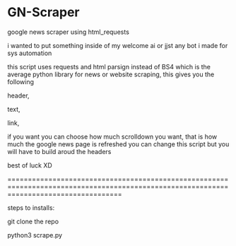 # GN-Scraper
google news scraper using html_requests 

i wanted to put something inside of my welcome ai or jjst any bot i made for sys automation 

this script uses requests and html parsign instead of BS4 which is the average python library for news or website scraping, this gives you the following 


header,

text,

link,


if you want you can choose how much scrolldown you want, that is how much the google news page is refreshed you can change this script but you will have to build aroud the headers

best of luck XD


========================================================================================================================================


steps to installs:


git clone the repo


python3 scrape.py 
